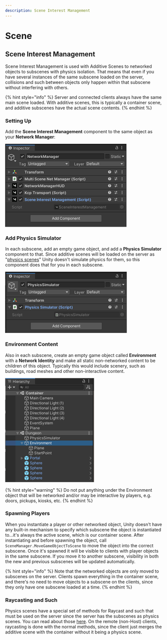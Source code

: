 ```yaml
---
description: Scene Interest Management
---
```


# Scene

## Scene Interest Management

Scene Interest Management is used with Additive Scenes to networked objects to subscenes with physics isolation.  That means that even if you have several instances of the same subscene loaded on the server, collisions and such between objects only happen within that subscene without interfering with others.

{% hint style="info" %}
Server and connected clients always have the same main scene loaded. With additive scenes, this is typically a container scene, and additive subscenes have the actual scene contents.
{% endhint %}

### Setting Up

Add the **Scene Interest Management** component to the same object as your **Network Manager**:

![](<../../.gitbook/assets/image (18).png>)

### Add Physics Simulator

In each subscene, add an empty game object, and add a **Physics Simulator** component to that.  Since additive scenes will be loaded on the server as "[physics scenes](https://docs.unity3d.com/ScriptReference/PhysicsScene.html)" Unity doesn't simulate physics for them, so this component does that for you in each subscene.

![](<../../.gitbook/assets/image (115).png>)

### Environment Content

Also in each subscene, create an empty game object called **Environment** with a **Network Identity** and make all static non-networked content to be children of this object.  Typically this would include scenery, such as buildings, road meshes and other non-interactive content.

![](<../../.gitbook/assets/image (37) (1).png>)

{% hint style="warning" %}
Do not put anything under the Environment object that will be networked and/or may be interactive by players, e.g. doors, pickups, kiosks, etc.
{% endhint %}

### Spawning Players

When you instantiate a player or other networked object, Unity doesn't have any built-in mechanism to specify which subscene the object is instantiated to...it's always the active scene, which is our container scene.  After instantiating and before spawning the object, call `SceneManager.MoveGameObjectToScene` to move the object into the correct subscene. Once it's spawned it will be visible to clients with player objects in the same subscene.  If you move it to another subscene, visibility in both the new and previous subscenes will be updated automatically.

{% hint style="info" %}
Note that the networked objects are only moved to subscenes on the server.  Clients spawn everything in the container scene, and there's no need to move objects to a subscene on the clients, since they only have one subscene loaded at a time.
{% endhint %}

### Raycasting and Such

Physics scenes have a special set of methods for Raycast and such that must be used on the server since the server has the subscenes as physics scenes.  You can read about those [here](https://docs.unity3d.com/ScriptReference/PhysicsScene.html).  On the remote (non-Host) clients, raycasting is done with the normal methods, since the client just merges the additive scene with the container without it being a physics scene.

